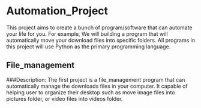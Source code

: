 # Automation_Project
This project aims to create a bunch of program/software that can automate your life for you. For example, We will building a program that will automatically move your download files into specific folders. All programs in this project will use Python as the primary programming language. 

## File_management
###Description: The first project is a file_management program that can automatically manage the downloads files in your computer. It capable of helping user to organize their desktop such as move image files into pictures folder, or video files into videos folder. 

